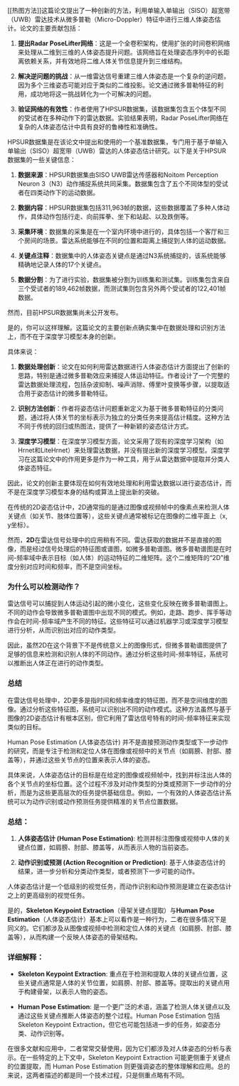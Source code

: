 [[热图方法]]这篇论文提出了一种创新的方法，利用单输入单输出（SISO）超宽带（UWB）雷达技术从微多普勒（Micro-Doppler）特征中进行三维人体姿态估计。论文的主要贡献包括：

1. **提出Radar PoseLifter网络**：这是一个全卷积架构，使用扩张的时间卷积网络来处理从二维到三维的人体姿态提升问题。该网络旨在处理姿态序列中的长距离依赖关系，并有效地将二维人体关节信息提升到三维结构。

2. **解决逆问题的挑战**：从一维雷达信号重建三维人体姿态是一个复杂的逆问题，因为多个三维姿态可能对应于类似的二维投影。论文通过微多普勒特征的利用，成功地将这一挑战转化为一个可解决的问题。

3. **验证网络的有效性**：作者使用了HPSUR数据集，该数据集包含五个体型不同的受试者在多种动作下的雷达数据。实验结果表明，Radar PoseLifter网络在复杂的人体姿态估计中具有良好的鲁棒性和准确性。

HPSUR数据集是在该论文中提出和使用的一个基准数据集，专门用于基于单输入单输出（SISO）超宽带（UWB）雷达的人体姿态估计研究。以下是关于HPSUR数据集的一些关键信息：

1. **数据来源**：HPSUR数据集由SISO UWB雷达传感器和Noitom Perception Neuron 3（N3）动作捕捉系统共同采集。数据集包含了五个不同体型的受试者在四类动作下的运动数据。

2. **数据内容**：HPSUR数据集包括311,963帧的数据，这些数据覆盖了多种人体动作，具体动作包括行走、向前挥拳、坐下和站起、以及跌倒等。

3. **采集环境**：数据集的采集是在一个室内环境中进行的，具体包括一个客厅和三个房间的场景。雷达系统能够在不同的位置和距离上捕捉到人体的运动数据。

4. **关键点注释**：数据集中的人体姿态关键点是通过N3系统捕捉的，该系统能够精确地记录人体的17个关键点。

5. **数据分割**：为了进行实验，数据集被分割为训练集和测试集。训练集包含来自三个受试者的189,462帧数据，而测试集则包含另外两个受试者的122,401帧数据。

然而，目前HPSUR数据集尚未公开发布。

是的，你可以这样理解。这篇论文的主要创新点确实集中在数据处理和识别方法上，而不在于深度学习模型本身的创新。

具体来说：

1. **数据处理创新**：论文在如何利用雷达数据进行人体姿态估计方面提出了创新的思路，特别是通过微多普勒效应来捕捉人体运动特征。作者设计了一个完整的雷达数据处理流程，包括杂波抑制、噪声消除、傅里叶变换等步骤，以提取适合用于姿态估计的微多普勒特征。

2. **识别方法创新**：作者将姿态估计问题重新定义为基于微多普勒特征的分类问题，通过将人体关节的坐标表示为独立的分类任务来提高估计精度。这种方法不同于传统的回归或热图法，提供了一种新颖的姿态估计方式。

3. **深度学习模型**：在深度学习模型方面，论文采用了现有的深度学习架构（如Hrnet和LiteHrnet）来处理雷达数据，并没有提出新的深度学习模型。深度学习在这篇论文中的作用更多是作为一种工具，用于从雷达数据中提取并分类人体姿态特征。

因此，论文的创新主要体现在如何有效地处理和利用雷达数据以进行姿态估计，而不是在深度学习模型本身的结构或算法上提出新的突破。

在传统的2D姿态估计中，2D通常指的是通过图像或视频帧中的像素点来检测人体关键点（如关节、肢体位置等），这些关键点通常被标记在图像的二维平面上（x, y坐标）。

然而，**2D**在雷达信号处理中的应用稍有不同。雷达获取的数据并不是直接的图像，而是经过信号处理后的特征图或谱图，如微多普勒谱图。微多普勒谱图是在时间-频率域中表示目标（如人体）的运动特征的二维矩阵。这个二维矩阵的“2D”维度分别对应时间和频率，而不是空间坐标。

### 为什么可以检测动作？

雷达信号可以捕捉到人体运动引起的微小变化，这些变化反映在微多普勒谱图上。不同的动作会导致微多普勒谱图中出现不同的模式。例如，走路、跑步、挥手等动作会在时间-频率域产生不同的特征。这些特征可以通过机器学习或深度学习模型进行分析，从而识别出对应的动作类型。

因此，虽然2D在这个背景下不是传统意义上的图像形式，但微多普勒谱图提供了足够的信息来检测和识别人体的不同动作。通过分析这些时间-频率特征，系统可以推断出人体正在进行的动作类型。

### 总结

在雷达信号处理中，2D更多是指时间和频率维度的特征图，而不是空间维度的图像。通过分析这些特征图，系统可以识别出不同的动作模式。这种方法虽然与基于图像的2D姿态估计有根本区别，但它利用了雷达信号特有的时间-频率特征来实现类似的目标。

Human Pose Estimation (人体姿态估计) 并不是直接预测动作类型或下一步动作的研究，而是专注于检测和定位人体在图像或视频中的关节点（如肩膀、肘部、膝盖等），并通过这些关节点的位置来表示人体的姿态。

具体来说，人体姿态估计的目标是在给定的图像或视频帧中，找到并标注出人体的各个关节点的坐标位置。这个过程不涉及对动作类型的分类或预测下一步动作的分析，而是为这些更高层次的任务提供基础信息。例如，一个有效的人体姿态估计系统可以为动作识别或动作预测任务提供精准的关节点位置数据。

### 总结：

1. **人体姿态估计 (Human Pose Estimation)**: 检测并标注图像或视频中人体的关键点位置，如肩膀、肘部、膝盖等，从而表示人物的当前姿态。

2. **动作识别或预测 (Action Recognition or Prediction)**: 基于人体姿态估计的结果，进一步分析和分类动作类型，或者预测下一步可能的动作。

人体姿态估计是一个低级别的视觉任务，而动作识别和动作预测是建立在姿态估计之上的更高级别的视觉任务。

是的，**Skeleton Keypoint Extraction**（骨架关键点提取）与**Human Pose Estimation**（人体姿态估计）基本上可以看作是一种行为，二者在很多情况下是同义的。它们都涉及从图像或视频中检测和定位人体的关键点（如肩膀、肘部、膝盖等），从而构建一个反映人体姿态的骨架结构。

### 详细解释：

- **Skeleton Keypoint Extraction**: 重点在于检测和提取人体的关键点位置，这些关键点通常是人体的关节位置，如肩膀、肘部、膝盖等。提取出的关键点用于构建骨架，以表示人物的姿态。

- **Human Pose Estimation**: 是一个更广泛的术语，涵盖了检测人体关键点以及通过这些关键点推断人体姿态的整个过程。Human Pose Estimation 包括 Skeleton Keypoint Extraction，但它也可能包括进一步的任务，如姿态分类、动作识别等。

在很多文献和应用中，二者常常交替使用，因为它们都涉及对人体姿态的分析与表示。在一些特定的上下文中，Skeleton Keypoint Extraction 可能更侧重于关键点的位置提取，而 Human Pose Estimation 则更强调姿态的整体理解和应用。总的来说，这两者描述的都是同一个技术过程，只是侧重点略有不同。
